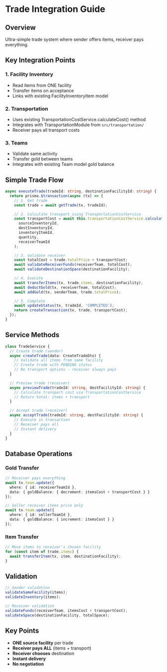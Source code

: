 # Trade Integration Guide

## Overview

Ultra-simple trade system where sender offers items, receiver pays everything.

## Key Integration Points

### 1. Facility Inventory
- Read items from ONE facility
- Transfer items on acceptance
- Links with existing FacilityInventoryItem model

### 2. Transportation
- Uses existing TransportationCostService.calculateCost() method
- Integrates with TransportationModule from `src/transportation/`
- Receiver pays all transport costs

### 3. Teams
- Validate same activity
- Transfer gold between teams
- Integrates with existing Team model gold balance

## Simple Trade Flow

```typescript
async executeTrade(tradeId: string, destinationFacilityId: string) {
  return prisma.$transaction(async (tx) => {
    // 1. Get trade
    const trade = await getTrade(tx, tradeId);

    // 2. Calculate transport using TransportationCostService
    const transportCost = await this.transportationCostService.calculateCost(
      sourceInventoryId,
      destInventoryId,
      inventoryItemId,
      quantity,
      receiverTeamId
    );

    // 3. Validate receiver
    const totalCost = trade.totalPrice + transportCost;
    await validateReceiverFunds(receiverTeam, totalCost);
    await validateDestinationSpace(destinationFacility);

    // 4. Execute
    await transferItems(tx, trade.items, destinationFacility);
    await deductGold(tx, receiverTeam, totalCost);
    await addGold(tx, senderTeam, trade.totalPrice);

    // 5. Complete
    await updateStatus(tx, tradeId, 'COMPLETED');
    return createTransaction(tx, trade, transportCost);
  });
}
```

## Service Methods

```typescript
class TradeService {
  // Create trade (sender)
  async createTrade(data: CreateTradeDto) {
    // Validate all items from same facility
    // Create trade with PENDING status
    // No transport options - receiver always pays
  }

  // Preview trade (receiver)
  async previewTrade(tradeId: string, destFacilityId: string) {
    // Calculate transport cost via TransportationCostService
    // Return total: items + transport
  }

  // Accept trade (receiver)
  async acceptTrade(tradeId: string, destFacilityId: string) {
    // Execute in transaction
    // Receiver pays all
    // Instant delivery
  }
}
```

## Database Operations

### Gold Transfer
```typescript
// Receiver pays everything
await tx.team.update({
  where: { id: receiverTeamId },
  data: { goldBalance: { decrement: itemsCost + transportCost } }
});

// Seller receives items price only
await tx.team.update({
  where: { id: sellerTeamId },
  data: { goldBalance: { increment: itemsCost } }
});
```

### Item Transfer
```typescript
// Move items to receiver's chosen facility
for (const item of trade.items) {
  await transferItem(tx, item, destinationFacility);
}
```

## Validation

```typescript
// Sender validation
validateSameFacility(items);
validateInventory(items);

// Receiver validation
validateFunds(receiverTeam, itemsCost + transportCost);
validateSpace(destinationFacility, totalSpace);
```

## Key Points

- **ONE source facility** per trade
- **Receiver pays ALL** (items + transport)
- **Receiver chooses** destination
- **Instant delivery**
- **No negotiation**